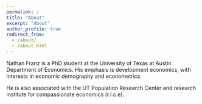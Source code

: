 ```yaml
---
permalink: /
title: "About"
excerpt: "About"
author_profile: true
redirect_from:
  - /about/
  - /about.html
---
```


Nathan Franz is a PhD student at the University of Texas at Austin Department of Economics. His emphasis is development economics, with interests in economic demography and econometrics.

He is also associated with the UT Population Research Center and research institute for compassionate economics (r.i.c.e).
